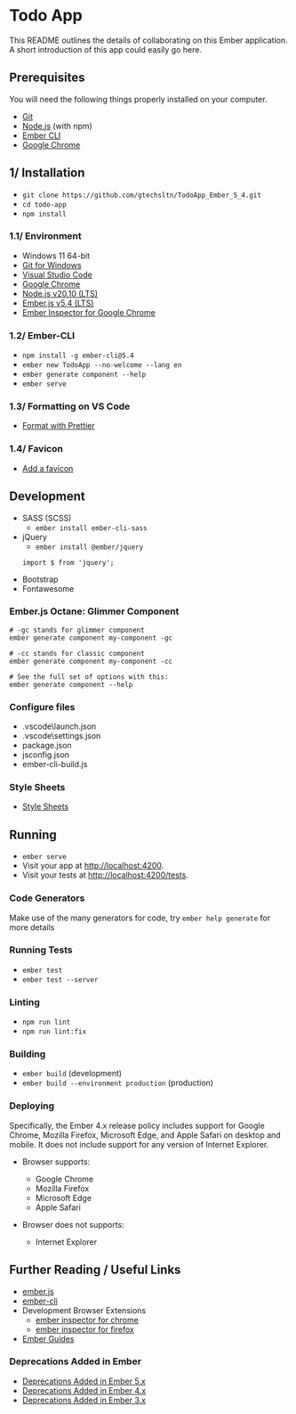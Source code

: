 # Todo App

This README outlines the details of collaborating on this Ember application.
A short introduction of this app could easily go here.

## Prerequisites

You will need the following things properly installed on your computer.

* [Git](https://git-scm.com/)
* [Node.js](https://nodejs.org/) (with npm)
* [Ember CLI](https://cli.emberjs.com/release/)
* [Google Chrome](https://google.com/chrome/)

## 1/ Installation

* `git clone https://github.com/gtechsltn/TodoApp_Ember_5_4.git`
* `cd todo-app`
* `npm install`

### 1.1/ Environment

* Windows 11 64-bit
* [Git for Windows](https://gitforwindows.org/)
* [Visual Studio Code](https://code.visualstudio.com/)
* [Google Chrome](https://www.google.com/intl/en/chrome/)
* [Node.js v20.10 (LTS)](https://nodejs.org/download/release/latest-v20.x/)
* [Ember.js v5.4 (LTS)](https://emberjs.com/releases/lts/)
* [Ember Inspector for Google Chrome](https://chromewebstore.google.com/detail/ember-inspector/bmdblncegkenkacieihfhpjfppoconhi)

### 1.2/ Ember-CLI

* `npm install -g ember-cli@5.4`
* `ember new TodoApp --no-welcome --lang en`
* `ember generate component --help`
* `ember serve`

### 1.3/ Formatting on VS Code

+ [Format with Prettier](https://www.educative.io/answers/how-to-set-up-prettier-and-automatic-formatting-on-vs-code)

### 1.4/ Favicon

+ [Add a favicon](https://itecnote.com/tecnote/how-to-use-a-favicon-with-ember-cli/)

## Development

* SASS (SCSS)
  * `ember install ember-cli-sass`
* jQuery
  * `ember install @ember/jquery`
  ```
  import $ from 'jquery';
  ```
* Bootstrap
* Fontawesome

### Ember.js Octane: Glimmer Component

```
# -gc stands for glimmer component
ember generate component my-component -gc

# -cc stands for classic component
ember generate component my-component -cc

# See the full set of options with this:
ember generate component --help
```

### Configure files
+ .vscode\launch.json
+ .vscode\settings.json
+ package.json
+ jsconfig.json
+ ember-cli-build.js

### Style Sheets
+ [Style Sheets](https://cli.emberjs.com/release/advanced-use/stylesheets/)

## Running

* `ember serve`
* Visit your app at [http://localhost:4200](http://localhost:4200).
* Visit your tests at [http://localhost:4200/tests](http://localhost:4200/tests).

### Code Generators

Make use of the many generators for code, try `ember help generate` for more details

### Running Tests

* `ember test`
* `ember test --server`

### Linting

* `npm run lint`
* `npm run lint:fix`

### Building

* `ember build` (development)
* `ember build --environment production` (production)

### Deploying

Specifically, the Ember 4.x release policy includes support for Google Chrome, Mozilla Firefox, Microsoft Edge, and Apple Safari on desktop and mobile. It does not include support for any version of Internet Explorer.

* Browser supports:
  + Google Chrome
  + Mozilla Firefox
  + Microsoft Edge
  + Apple Safari

* Browser does not supports:
  + Internet Explorer

## Further Reading / Useful Links

* [ember.js](https://emberjs.com/)
* [ember-cli](https://cli.emberjs.com/release/)
* Development Browser Extensions
  * [ember inspector for chrome](https://chrome.google.com/webstore/detail/ember-inspector/bmdblncegkenkacieihfhpjfppoconhi)
  * [ember inspector for firefox](https://addons.mozilla.org/en-US/firefox/addon/ember-inspector/)
* [Ember Guides](https://guides.emberjs.com/v5.4.0/getting-started/)

### Deprecations Added in Ember

* [Deprecations Added in Ember 5.x](https://deprecations.emberjs.com/v5.x/)
* [Deprecations Added in Ember 4.x](https://deprecations.emberjs.com/v4.x/)
* [Deprecations Added in Ember 3.x](https://deprecations.emberjs.com/v3.x/)
